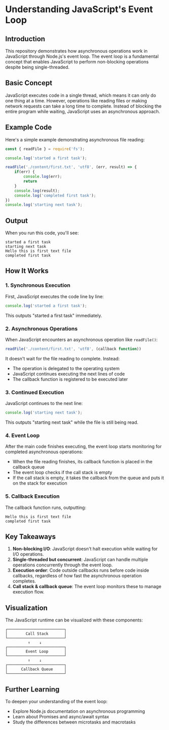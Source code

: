 # Understanding JavaScript's Event Loop

## Introduction

This repository demonstrates how asynchronous operations work in JavaScript through Node.js's event loop. The event loop is a fundamental concept that enables JavaScript to perform non-blocking operations despite being single-threaded.

## Basic Concept

JavaScript executes code in a single thread, which means it can only do one thing at a time. However, operations like reading files or making network requests can take a long time to complete. Instead of blocking the entire program while waiting, JavaScript uses an asynchronous approach.

## Example Code

Here's a simple example demonstrating asynchronous file reading:

```javascript
const { readFile } = require('fs');

console.log('started a first task');

readFile('./content/first.txt', 'utf8', (err, result) => {
    if(err) {
        console.log(err);
        return
    }
    console.log(result);
    console.log('completed first task');
})
console.log('starting next task');
```

## Output

When you run this code, you'll see:

```
started a first task
starting next task
Hello this is first text file
completed first task
```

## How It Works

### 1. Synchronous Execution
First, JavaScript executes the code line by line:

```javascript
console.log('started a first task');
```

This outputs "started a first task" immediately.

### 2. Asynchronous Operations
When JavaScript encounters an asynchronous operation like `readFile()`:

```javascript
readFile('./content/first.txt', 'utf8', (callback function))
```

It doesn't wait for the file reading to complete. Instead:
- The operation is delegated to the operating system
- JavaScript continues executing the next lines of code
- The callback function is registered to be executed later

### 3. Continued Execution
JavaScript continues to the next line:

```javascript
console.log('starting next task');
```

This outputs "starting next task" while the file is still being read.

### 4. Event Loop
After the main code finishes executing, the event loop starts monitoring for completed asynchronous operations:
- When the file reading finishes, its callback function is placed in the callback queue
- The event loop checks if the call stack is empty
- If the call stack is empty, it takes the callback from the queue and puts it on the stack for execution

### 5. Callback Execution
The callback function runs, outputting:

```
Hello this is first text file
completed first task
```

## Key Takeaways

1. **Non-blocking I/O**: JavaScript doesn't halt execution while waiting for I/O operations.
2. **Single-threaded but concurrent**: JavaScript can handle multiple operations concurrently through the event loop.
3. **Execution order**: Code outside callbacks runs before code inside callbacks, regardless of how fast the asynchronous operation completes.
4. **Call stack & callback queue**: The event loop monitors these to manage execution flow.

## Visualization

The JavaScript runtime can be visualized with these components:

```
┌─────────────────────────┐
│        Call Stack       │
└─────────────────────────┘
          ↑    ↓
┌─────────────────────────┐
│        Event Loop       │
└─────────────────────────┘
          ↑    ↓
┌─────────────────────────┐
│      Callback Queue     │
└─────────────────────────┘
```

## Further Learning

To deepen your understanding of the event loop:
- Explore Node.js documentation on asynchronous programming
- Learn about Promises and async/await syntax
- Study the differences between microtasks and macrotasks
